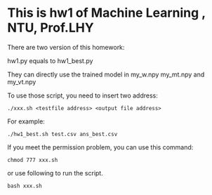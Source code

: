 # This is hw1 of Machine Learning , NTU, Prof.LHY

There are two version of this homework:

hw1.py equals to hw1_best.py

They can directly use the trained model in my_w.npy my_mt.npy and my_vt.npy 

To use those script, you need to insert two address:
```
./xxx.sh <testfile address> <output file address>
```
For example:
```
./hw1_best.sh test.csv ans_best.csv
 ```
If you meet the permission problem, you can use this command:
```
chmod 777 xxx.sh
```
or use following to run the script.
```
bash xxx.sh
```
